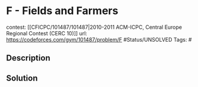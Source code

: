 # F - Fields and Farmers

contest: [[CFICPC/101487/101487|2010-2011 ACM-ICPC, Central Europe Regional Contest (CERC 10)]]
url: https://codeforces.com/gym/101487/problem/F
#Status/UNSOLVED
Tags: #

## Description

## Solution

